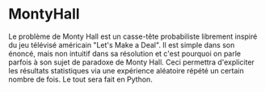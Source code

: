 # MontyHall
Le problème de Monty Hall est un casse-tête probabiliste librement inspiré du jeu télévisé américain "Let's Make a Deal". Il est simple dans son énoncé, mais non intuitif dans sa résolution et c'est pourquoi on parle parfois à son sujet de paradoxe de Monty Hall. Ceci permettra d'expliciter les résultats statistiques via une expérience aléatoire répété un certain nombre de fois. Le tout sera fait en Python.
